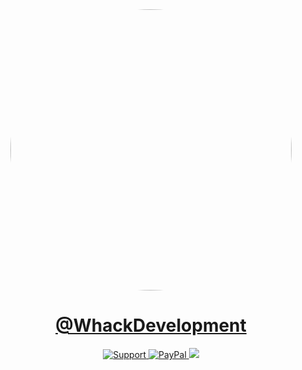 <div align="center">
  <img style="border-radius:50%;" width="450" height="450" src="https://avatars.githubusercontent.com/u/110769913"/>
</div>
<div align="center">
    <h1><a href="https://paypal.me/WhackDevelopment">@WhackDevelopment</a></h1>
    <a href="https://discord.gg/WhackDevelopment">
        <img src="https://img.shields.io/discord/1075538521340776489.svg?colorB=Blue&logo=discord&label=Support&style=for-the-badge" alt="Support">
    </a>
    <a href="https://paypal.me/WhackDevelopment">
        <img src="https://www.paypalobjects.com/en_GB/i/btn/btn_donate_SM.gif" alt="PayPal">
    </a>
    <a href="https://github.com/WhackDevelopment/whackdevelopment-frontent/issues">
        <img src="https://img.shields.io/github/issues/WhackDevelopment/whackdevelopment-frontent.svg?style=for-the-badge">
    </a>
    <br>
</div>
